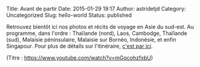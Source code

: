 Title: Avant de partir
Date: 2015-01-29 19:17
Author: astridetjd
Category: Uncategorized
Slug: hello-world
Status: published

Retrouvez bientôt ici nos photos et récits de voyage en Asie du sud-est.
Au programme, dans l'ordre : Thaïlande (nord), Laos, Cambodge, Thaïlande
(sud), Malaisie péninsulaire, Malaisie sur Bornéo, Indonésie, et enfin
Singapour. Pour plus de détails sur l'itinéraire, [c'est par
ici](https://astridetjdenasie.wordpress.com/itineraire/ "Itinéraire").

(Titre : <https://www.youtube.com/watch?v=mGqcohzfxbU>)

